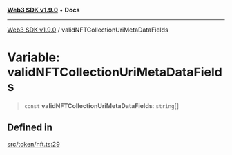 [**Web3 SDK v1.9.0**](../README.md) • **Docs**

***

[Web3 SDK v1.9.0](../globals.md) / validNFTCollectionUriMetaDataFields

# Variable: validNFTCollectionUriMetaDataFields

> `const` **validNFTCollectionUriMetaDataFields**: `string`[]

## Defined in

[src/token/nft.ts:29](https://github.com/Mystic-Nayy/alephium-web3/blob/c1afd789a197ce5fe21f08c2965942090157c33d/packages/web3/src/token/nft.ts#L29)
